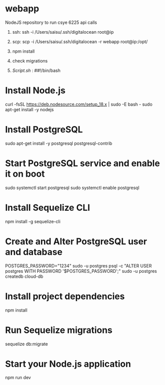 # webapp
NodeJS repository to run csye 6225 api calls  

1. ssh: ssh -i /Users/saisu/.ssh/digitalocean root@ip

2. scp: scp -i /Users/saisu/.ssh/digitalocean -r webapp root@ip:/opt/ 

3. npm install
4. check migrations

5. *Script.sh* : 
##!/bin/bash


# Install Node.js
curl -fsSL https://deb.nodesource.com/setup_18.x | sudo -E bash -
sudo apt-get install -y nodejs

# Install PostgreSQL
sudo apt-get install -y postgresql postgresql-contrib

# Start PostgreSQL service and enable it on boot
sudo systemctl start postgresql
sudo systemctl enable postgresql

# Install Sequelize CLI
npm install -g sequelize-cli

# Create and Alter PostgreSQL user and database
POSTGRES_PASSWORD="1234"
sudo -u postgres psql -c "ALTER USER postgres WITH PASSWORD '$POSTGRES_PASSWORD';"
sudo -u postgres createdb cloud-db

# Install project dependencies
npm install

# Run Sequelize migrations
sequelize db:migrate

# Start your Node.js application
npm run dev
